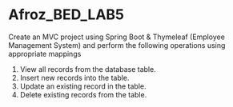 # Afroz_BED_LAB5

Create an MVC project using Spring Boot & Thymeleaf (Employee
Management System) and perform the following operations using appropriate mappings
1. View all records from the database table.
2. Insert new records into the table.
3. Update an existing record in the table.
4. Delete existing records from the table.
